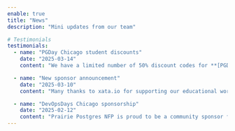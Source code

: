 ```yaml
---
enable: true
title: "News"
description: "Mini updates from our team"

# Testimonials
testimonials:
  - name: "PGDay Chicago student discounts"
    date: "2025-03-14"
    content: "We have a limited number of 50% discount codes for **[PGDay Chicago](https://2025.pgdaychicago.org/)** occurring Friday April 25, available exclusively to attendees of Student PG DATA Day on Thursday the 24th at the same location, 540 W Madison. We'll be giving these out to attendees who expressed interest in attending PGDay Chicago on registration. If you didn't tick that radiobutton, you can still email us at contact@prairiepostgres.org to get on the waiting list.</br>See you on April 24th!"

  - name: "New sponsor announcement"
    date: "2025-03-10"
    content: "Many thanks to xata.io for supporting our educational work!"

  - name: "DevOpsDays Chicago sponsorship"
    date: "2025-02-12"
    content: "Prairie Postgres NFP is proud to be a community sponsor for DevOpsDays Chicago 2025, coming March 18!"
---
```


